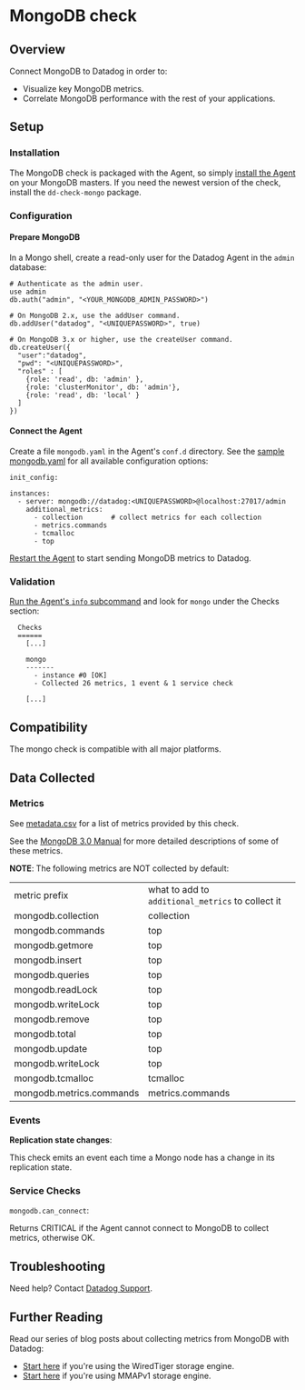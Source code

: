 # MongoDB check

## Overview

Connect MongoDB to Datadog in order to:

* Visualize key MongoDB metrics.
* Correlate MongoDB performance with the rest of your applications.

## Setup
### Installation

The MongoDB check is packaged with the Agent, so simply [install the Agent](https://app.datadoghq.com/account/settings#agent) on your MongoDB masters. If you need the newest version of the check, install the `dd-check-mongo` package.

### Configuration
#### Prepare MongoDB

In a Mongo shell, create a read-only user for the Datadog Agent in the `admin` database:

```
# Authenticate as the admin user.
use admin
db.auth("admin", "<YOUR_MONGODB_ADMIN_PASSWORD>")

# On MongoDB 2.x, use the addUser command.
db.addUser("datadog", "<UNIQUEPASSWORD>", true)

# On MongoDB 3.x or higher, use the createUser command.
db.createUser({
  "user":"datadog",
  "pwd": "<UNIQUEPASSWORD>",
  "roles" : [
    {role: 'read', db: 'admin' },
    {role: 'clusterMonitor', db: 'admin'},
    {role: 'read', db: 'local' }
  ]
})
```

#### Connect the Agent

Create a file `mongodb.yaml` in the Agent's `conf.d` directory. See the [sample mongodb.yaml](https://github.com/DataDog/integrations-core/blob/master/mongodb/conf.yaml.default) for all available configuration options:

```
init_config:

instances:
  - server: mongodb://datadog:<UNIQUEPASSWORD>@localhost:27017/admin
    additional_metrics:
      - collection       # collect metrics for each collection
      - metrics.commands 
      - tcmalloc
      - top
```



[Restart the Agent](https://help.datadoghq.com/hc/en-us/articles/203764515-Start-Stop-Restart-the-Datadog-Agent) to start sending MongoDB metrics to Datadog.

### Validation

[Run the Agent's `info` subcommand](https://help.datadoghq.com/hc/en-us/articles/203764635-Agent-Status-and-Information) and look for `mongo` under the Checks section:

```
  Checks
  ======
    [...]

    mongo
    -------
      - instance #0 [OK]
      - Collected 26 metrics, 1 event & 1 service check

    [...]
```

## Compatibility

The mongo check is compatible with all major platforms.

## Data Collected
### Metrics

See [metadata.csv](https://github.com/DataDog/integrations-core/blob/master/mongo/metadata.csv) for a list of metrics provided by this check.

See the [MongoDB 3.0 Manual](https://docs.mongodb.org/manual/reference/command/dbStats/) for more detailed descriptions of some of these metrics.

**NOTE**: The following metrics are NOT collected by default:

|||
|---|---|
|metric prefix|what to add to `additional_metrics` to collect it|
|mongodb.collection|collection|
|mongodb.commands|top|
|mongodb.getmore|top|
|mongodb.insert|top|
|mongodb.queries|top|
|mongodb.readLock|top|
|mongodb.writeLock|top|
|mongodb.remove|top|
|mongodb.total|top|
|mongodb.update|top|
|mongodb.writeLock|top|
|mongodb.tcmalloc|tcmalloc|
|mongodb.metrics.commands|metrics.commands|

### Events

**Replication state changes**:

This check emits an event each time a Mongo node has a change in its replication state.

### Service Checks

`mongodb.can_connect`:

Returns CRITICAL if the Agent cannot connect to MongoDB to collect metrics, otherwise OK.

## Troubleshooting
Need help? Contact [Datadog Support](http://docs.datadoghq.com/help/).

## Further Reading
Read our series of blog posts about collecting metrics from MongoDB with Datadog:

* [Start here](https://www.datadoghq.com/blog/monitoring-mongodb-performance-metrics-wiredtiger/) if you're using the WiredTiger storage engine.
* [Start here](https://www.datadoghq.com/blog/monitoring-mongodb-performance-metrics-mmap/) if you're using MMAPv1 storage engine.
